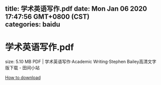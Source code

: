 
title: 学术英语写作.pdf
date: Mon Jan 06 2020 17:47:56 GMT+0800 (CST)    
categories: baidu
---

# 学术英语写作.pdf
size: 5.10 MB
 PDF | 学术英语写作·Academic Writing·Stephen Bailey高清文字版下载 - 田间小站
 

[How to download](https://bpcam.bemobtrk.com/go/2ceec3aa-1ca2-46d6-b9ff-aaa5c184517c?jno=1401)